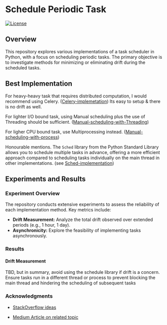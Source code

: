 # Schedule Periodic Task

[![License](https://img.shields.io/badge/License-MIT-blue.svg)](https://opensource.org/licenses/MIT)

## Overview

This repository explores various implementations of a task scheduler in Python, with a focus on scheduling periodic tasks. The primary objective is to investigate methods for minimizing or eliminating drift during the scheduled tasks.

## Best Implementation

For heavy-heavy task that requires distributed computation, I would recommend using Celery. ([Celery-implemetation](implementations/with_celery.py)) Its easy to setup & there is no drift as well.

For lighter I/O bound task, using Manual scheduling plus the use of Threading should be sufficient. ([Manual-scheduling-with-Threading](implementations/with_manual_scheduling_v3_thread.py))

For ligher CPU bound task, use Multiprocessing instead. ([Manual-scheduling-with-process](implementations/with_manual_scheduling_v3_process.py))

Honourable mentions.
The `Sched` library from the Python Standard Library allows you to schedule multiple tasks in advance, offering a more efficient approach compared to scheduling tasks individually on the main thread in other implementations. (see [Sched-implementation](implementations/with_sched_v2.py))

## Experiments and Results

### Experiment Overview

The repository conducts extensive experiments to assess the reliability of each implementation method. Key metrics include:

- **Drift Measurement:** Analyze the total drift observed over extended periods (e.g., 1 hour, 1 day).
- **Asynchronicity:** Explore the feasibility of implementing tasks asynchronously.

### Results

#### Drift Measurement

TBD, but in summary, avoid using the schedule library if drift is a concern. Ensure tasks run in a different thread or process to prevent blocking the main thread and hindering the scheduling of subsequent tasks

### Acknowledgments

- [StackOverflow ideas](https://stackoverflow.com/questions/474528/how-to-repeatedly-execute-a-function-every-x-seconds/25251804#25251804)

- [Medium Article on related topic](https://medium.com/greedygame-engineering/an-elegant-way-to-run-periodic-tasks-in-python-61b7c477b679)
